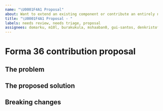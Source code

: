 ```yaml
---
name: "\U0001F4A1 Proposal"
about: Want to extend an existing component or contribute an entirely new one? Send us a proposal
title: "\U0001F4A1 Proposal - "
labels: needs review, needs triage, proposal
assignees: domarku, m10l, burakukula, mshaaban0, gui-santos, denkristoffer, Lelith
---
```


<!--
🎉❤️ Thank you for taking time to contribute to Forma 36! ❤️🎉
Please use this template to propose a change you'd like to make to Forma 36

If you have any questions feel free to get in touch on the #forma36 channel on our Contentful Community Slack - https://www.contentful.com/slack/.
-->

# Forma 36 contribution proposal

## The problem

<!--
Start with the describing the problem you want to solve
-->

## The proposed solution

<!--
Detail the solution you're proposing to the problem above
-->

## Breaking changes

<!--
Are there any breaking changes with this proposal? If so, please detail them here
-->
